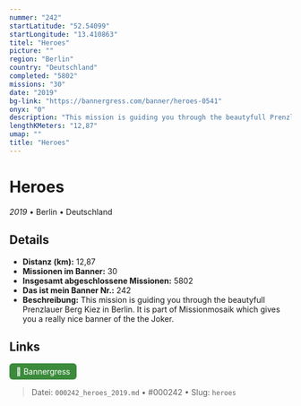 ```yaml
---
nummer: "242"
startLatitude: "52.54099"
startLongitude: "13.410863"
titel: "Heroes"
picture: ""
region: "Berlin"
country: "Deutschland"
completed: "5802"
missions: "30"
date: "2019"
bg-link: "https://bannergress.com/banner/heroes-0541"
onyx: "0"
description: "This mission is guiding you through the beautyfull Prenzlauer Berg Kiez in Berlin. It is part of Missionmosaik which gives you a really nice banner of the the Joker."
lengthKMeters: "12,87"
umap: ""
title: "Heroes"
---
```

# Heroes

*2019* • Berlin • Deutschland



## Details
- **Distanz (km):** 12,87
- **Missionen im Banner:** 30
- **Insgesamt abgeschlossene Missionen:** 5802
- **Das ist mein Banner Nr.:** 242
- **Beschreibung:** This mission is guiding you through the beautyfull Prenzlauer Berg Kiez in Berlin. It is part of Missionmosaik which gives you a really nice banner of the the Joker.


## Links
<div style="margin-top: 0.5em;">
<a href="https://bannergress.com/banner/heroes-0541" target="_blank" style="display:inline-block;margin-right:8px;padding:6px 12px;background-color:#3c8b3c;color:white;text-decoration:none;border-radius:6px;">🔗 Bannergress</a>

</div>


> Datei: `000242_heroes_2019.md` • #000242 • Slug: `heroes`
